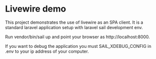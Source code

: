 # Livewire demo

This project demonstrates the use of livewire as an SPA client. It is a standard laravel application
setup with laravel sail development env.

Run vendor/bin/sail up and point your browser as http://localhost:8000.

If you want to debug the application you must SAIL_XDEBUG_CONFIG in .env to your ip address of your
computer.
